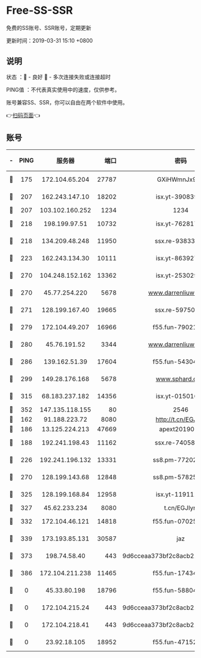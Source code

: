 # Free-SS-SSR

免费的SS账号、SSR账号，定期更新

更新时间：2019-03-31 15:10 +0800

## 说明

状态     ：🙂 - 良好 🙁 - 多次连接失败或连接超时

PING值   ：不代表真实使用中的速度，仅供参考。

账号兼容SS、SSR，你可以自由在两个软件中使用。

👉[扫码页面](https://liesauer.github.io/Free-SS-SSR/)👈

## 账号

|-|PING|服务器|端口|密码|加密方式|区域|
|:----:|:----:|:-----:|-----:|:----:|:----:|:----:|
|🙂|175|172.104.65.204|27787|GXiHWmnJx94S|aes-256-cfb|JP|
|🙂|207|162.243.147.10|18202|isx.yt-39083950|aes-256-cfb|US|
|🙂|207|103.102.160.252|1234|1234|rc4-md5|JP|
|🙂|218|198.199.97.51|10732|isx.yt-76281736|aes-256-cfb|US|
|🙂|218|134.209.48.248|11950|ssx.re-93833842|aes-256-cfb|US|
|🙂|223|162.243.134.30|10111|isx.yt-86392751|aes-256-cfb|US|
|🙂|270|104.248.152.162|13362|isx.yt-25302906|aes-256-cfb|SG|
|🙂|270|45.77.254.220|5678|www.darrenliuwei.com|aes-256-cfb|SG|
|🙂|271|128.199.167.40|19665|ssx.re-59750584|aes-256-cfb|SG|
|🙂|279|172.104.49.207|16966|f55.fun-79021247|aes-256-cfb|SG|
|🙂|280|45.76.191.52|3344|www.darrenliuwei.com|aes-256-cfb|JP|
|🙂|286|139.162.51.39|17604|f55.fun-54304420|aes-256-cfb|SG|
|🙂|299|149.28.176.168|5678|www.sphard.com|aes-256-cfb|AU|
|🙂|315|68.183.237.182|14356|isx.yt-01501633|aes-256-cfb|SG|
|🙂|352|147.135.118.155|80|2546|chacha20|US|
|🙂|162|91.188.223.72|8080|http://t.cn/EGJIyrl|rc4-md5|RU|
|🙂|186|13.125.224.213|47669|apext2019001|chacha20|KR|
|🙂|188|192.241.198.43|11162|ssx.re-74058844|aes-256-cfb|US|
|🙂|226|192.241.196.132|13331|ss8.pm-77202477|aes-256-cfb|US|
|🙂|270|128.199.143.68|12848|ss8.pm-57825302|aes-256-cfb|SG|
|🙂|325|128.199.168.84|12958|isx.yt-11911105|aes-256-cfb|SG|
|🙂|327|45.62.233.234|8080|t.cn/EGJIyrl|rc4-md5|CA|
|🙂|332|172.104.46.121|14818|f55.fun-07025782|aes-256-cfb|SG|
|🙂|339|173.193.85.131|30587|jaz|aes-256-cfb|US|
|🙁|373|198.74.58.40|443|9d6cceaa373bf2c8acb22e60b6a58be6|aes-256-cfb|US|
|🙁|386|172.104.211.238|11465|f55.fun-17434247|aes-256-cfb|US|
|🙁|0|45.33.80.198|18796|f55.fun-58804733|aes-256-cfb|US|
|🙁|0|172.104.215.24|443|9d6cceaa373bf2c8acb22e60b6a58be6|aes-256-cfb|US|
|🙁|0|172.104.218.41|443|9d6cceaa373bf2c8acb22e60b6a58be6|aes-256-cfb|US|
|🙁|0|23.92.18.105|18952|f55.fun-47152310|aes-256-cfb|US|
